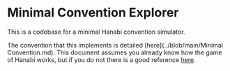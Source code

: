 # Minimal Convention Explorer
This is a codebase for a minimal Hanabi convention simulator. 

The convention that this implements is detailed [here](../blob/main/Minimal Convention.md). This document assumes you already know how the game of Hanabi works, but if you do not there is a good reference [here](https://github.com/hanabi/hanabi.github.io/blob/main/misc/rules.md).